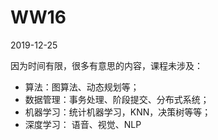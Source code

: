# WW16

2019-12-25

因为时间有限，很多有意思的内容，课程未涉及：

- 算法：图算法、动态规划等；
- 数据管理：事务处理、阶段提交、分布式系统；
- 机器学习：统计机器学习，KNN，决策树等等；
- 深度学习： 语音、视觉、NLP


